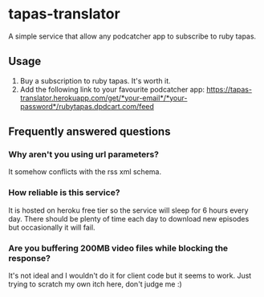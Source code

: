 # tapas-translator
A simple service that allow any podcatcher app to subscribe to ruby tapas.

## Usage
1. Buy a subscription to ruby tapas. It's worth it.
1. Add the following link to your favourite podcatcher app: https://tapas-translator.herokuapp.com/get/*your-email*/*your-password*/rubytapas.dpdcart.com/feed

## Frequently answered questions
### Why aren't you using url parameters?
It somehow conflicts with the rss xml schema.

### How reliable is this service?
It is hosted on heroku free tier so the service will sleep for 6 hours every day.
There should be plenty of time each day to download new episodes but occasionally it will fail.

### Are you buffering 200MB video files while blocking the response?
It's not ideal and I wouldn't do it for client code but it seems to work.
Just trying to scratch my own itch here, don't judge me :)
